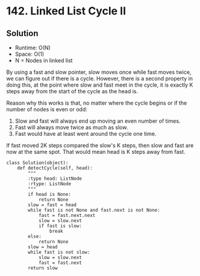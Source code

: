# 142. Linked List Cycle II

## Solution
- Runtime: O(N)
- Space: O(1)
- N = Nodes in linked list

By using a fast and slow pointer, slow moves once while fast moves twice, we can figure out if there is a cycle.
However, there is a second property in doing this, at the point where slow and fast meet in the cycle, it is exactly K steps away from the start of the cycle as the head is. 

Reason why this works is that, no matter where the cycle begins or if the number of nodes is even or odd: 
1. Slow and fast will always end up moving an even number of times. 
2. Fast will always move twice as much as slow. 
3. Fast would have at least went around the cycle one time. 

If fast moved 2K steps compared the slow's K steps, then slow and fast are now at the same spot.
That would mean head is K steps away from fast.

```
class Solution(object):
    def detectCycle(self, head):
        """
        :type head: ListNode
        :rtype: ListNode
        """
        if head is None:
            return None
        slow = fast = head
        while fast is not None and fast.next is not None:
            fast = fast.next.next
            slow = slow.next
            if fast is slow:
                break
        else:
            return None
        slow = head
        while fast is not slow:
            slow = slow.next
            fast = fast.next
        return slow
```
